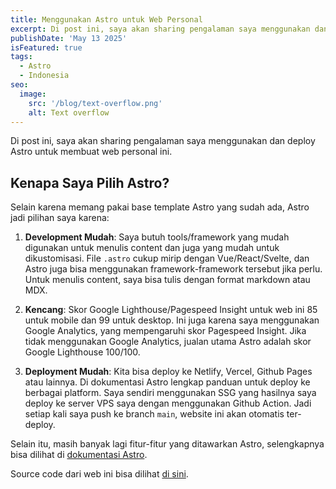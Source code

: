 ```yaml
---
title: Menggunakan Astro untuk Web Personal
excerpt: Di post ini, saya akan sharing pengalaman saya menggunakan dan deploy Astro untuk membuat web personal ini.
publishDate: 'May 13 2025'
isFeatured: true
tags:
  - Astro
  - Indonesia
seo:
  image:
    src: '/blog/text-overflow.png'
    alt: Text overflow
---
```


Di post ini, saya akan sharing pengalaman saya menggunakan dan deploy Astro untuk membuat web personal ini.

## Kenapa Saya Pilih Astro?

Selain karena memang pakai base template Astro yang sudah ada, Astro jadi pilihan saya karena:

1. **Development Mudah**: Saya butuh tools/framework yang mudah digunakan untuk menulis content dan juga yang mudah untuk dikustomisasi. File `.astro` cukup mirip dengan Vue/React/Svelte, dan Astro juga bisa menggunakan framework-framework tersebut jika perlu. Untuk menulis content, saya bisa tulis dengan format markdown atau MDX.

2. **Kencang**: Skor Google Lighthouse/Pagespeed Insight untuk web ini 85 untuk mobile dan 99 untuk desktop. Ini juga karena saya menggunakan Google Analytics, yang mempengaruhi skor Pagespeed Insight. Jika tidak menggunakan Google Analytics, jualan utama Astro adalah skor Google Lighthouse 100/100.

3. **Deployment Mudah**: Kita bisa deploy ke Netlify, Vercel, Github Pages atau lainnya. Di dokumentasi Astro lengkap panduan untuk deploy ke berbagai platform. Saya sendiri menggunakan SSG yang hasilnya saya deploy ke server VPS saya dengan menggunakan Github Action. Jadi setiap kali saya push ke branch `main`, website ini akan otomatis ter-deploy.

Selain itu, masih banyak lagi fitur-fitur yang ditawarkan Astro, selengkapnya bisa dilihat di <a target="_blank" href="https://docs.astro.build">dokumentasi Astro</a>.

Source code dari web ini bisa dilihat <a target="_blank" href="https://github.com/hendrasan/www.hendrasusanto.com">di sini</a>.

